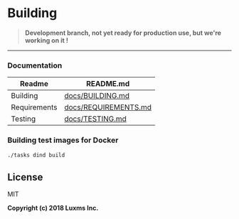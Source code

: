 # Building

> **Development branch, not yet ready for production use, but we're working on it !**

-----

### Documentation

| Readme       | README.md |
| ------------ | --------- |
| Building     | [docs/BUILDING.md][DocBuild]    |
| Requirements | [docs/REQUIREMENTS.md][DocReqs] |
| Testing      | [docs/TESTING.md][DocTests]     |

### Building test images for Docker
```sh
./tasks dind build
```

License
----
MIT

**Copyright (c) 2018 Luxms Inc.**

[//]: # (These are reference links used in the body of this note and get stripped out when the markdown processor does its job. There is no need to format nicely because it shouldn't be seen. Thanks SO - http://stackoverflow.com/questions/4823468/store-comments-in-markdown-syntax)

   [DocBuild]: https://github.com/luxms/greenplum-salt/tree/dev/docs/BUILDING.md
   [DocReqs]:  https://github.com/luxms/greenplum-salt/tree/dev/docs/REQUIREMENTS.md
   [DocTests]: https://github.com/luxms/greenplum-salt/tree/dev/docs/TESTING.md
